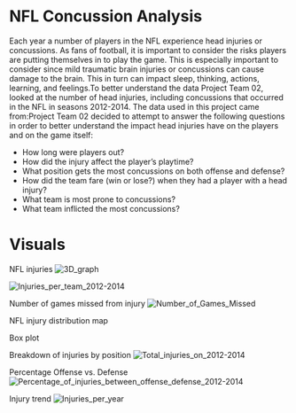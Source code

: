 # NFL Concussion Analysis


Each year a number of players in the NFL experience head injuries or concussions. 
As fans of football, it is important to consider the risks players are putting themselves in to play the game. 
This is especially important to consider since mild traumatic brain injuries or concussions can cause damage to the brain. 
This in turn can impact sleep, thinking, actions, learning, and feelings.To better understand the data Project Team 02, 
looked at the number of head injuries, including concussions that occurred in the NFL in seasons 2012-2014. 
The data used in this project came from:Project Team 02 decided to attempt to answer the following questions in order 
to better understand the impact head injuries have on the players and on the game itself:

* How long were players out?
* How did the injury affect the player’s playtime?
* What position gets the most concussions on both offense and defense?
* How did the team fare (win or lose?) when they had a player with a head injury?
* What team is most prone to concussions?
* What team inflicted the most concussions?



# Visuals

NFL injuries
![3D_graph](https://user-images.githubusercontent.com/86619869/215665889-3d9677a3-90a1-4b48-a2b5-30e3ca5fa79e.png)

![Injuries_per_team_2012-2014](https://user-images.githubusercontent.com/86619869/215665983-03889222-7100-40d4-a409-01c70ffdea52.png)


Number of games missed from injury
![Number_of_Games_Missed](https://user-images.githubusercontent.com/86619869/215666035-25a46f05-1630-480e-ad51-f162f217886c.png)

NFL injury distribution map


Box plot


Breakdown of injuries by position
![Total_injuries_on_2012-2014](https://user-images.githubusercontent.com/86619869/215666101-fb600a41-fe56-4344-9c4d-47d978ef6c06.png)

Percentage Offense vs. Defense
![Percentage_of_injuries_between_offense_defense_2012-2014](https://user-images.githubusercontent.com/86619869/215666144-6790af30-0028-4a01-98d4-2ae769c88742.png)

Injury trend
![Injuries_per_year](https://user-images.githubusercontent.com/86619869/215666198-f8c87272-47b2-44bf-bec5-6d1f8b98c60d.png)



